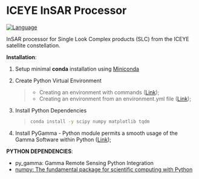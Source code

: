 # ICEYE InSAR Processor

[![Language][]][1]

InSAR processor for Single Look Complex products (SLC) from the ICEYE
satellite constellation.

**Installation**:

1.  Setup minimal **conda** installation using [Miniconda][]

2.  Create Python Virtual Environment

    > -   Creating an environment with commands ([Link][]);
    > -   Creating an environment from an environment.yml file
    >     ([Link][2]);

3.  Install Python Dependencies

    > ``` bash
    > conda install -y scipy numpy matplotlib tqdm
    > ```

4.  Install PyGamma - Python module permits a smooth usage of the Gamma
    Software within Python ([Link][3]);

**PYTHON DEPENDENCIES**:  
-   <span class="title-ref">py_gamma: Gamma Remote Sensing Python
    Integration</span>
-   [numpy: The fundamental package for scientific computing with
    Python][]

  [Language]: https://img.shields.io/badge/python%20-3.7%2B-brightgreen
  [1]: ..%20image::%20https://www.python.org/
  [Miniconda]: https://docs.conda.io/en/latest/miniconda.html
  [Link]: https://docs.conda.io/projects/conda/en/latest/user-guide/tasks/manage-environments.html#creating-an-environment-with-commands
  [2]: https://docs.conda.io/projects/conda/en/latest/user-guide/tasks/manage-environments.html#creating-an-environment-from-an-environment-yml-file
  [3]: https://gamma-rs.ch/uploads/media/upgrades_info_20210701.pdf
  [numpy: The fundamental package for scientific computing with Python]:
    https://numpy.org

